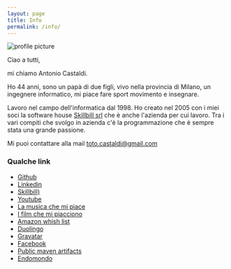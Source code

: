 ```yaml
---
layout: page
title: Info
permalink: /info/
---
```


![profile picture](https://www.gravatar.com/avatar/587e0522608a1a02c9cabdfca6d9f729?rating=PG&size=200&default=wavatar)

Ciao a tutti,

mi chiamo Antonio Castaldi.

Ho 44 anni, sono un papà di due figli, vivo nella provincia di Milano, un ingegnere informatico, mi piace fare sport movimento e insegnare.

Lavoro nel campo dell'informatica dal 1998. Ho creato nel 2005 con i miei soci la software house [Skillbill srl](http://www.skillbill.it) che è anche l'azienda per cui lavoro. Tra i vari compiti che svolgo in azienda c'è la programmazione che è sempre stata una grande passione.

Mi puoi contattare alla mail [toto.castaldi@gmail.com](mailto:toto.castaldi@gmail.com)

### Qualche link

 - [Github](https://github.com/toto-castaldi)
 - [Linkedin](http://www.linkedin.com/in/antoniocastaldi)
 - [Skillbill)](http://www.skillbill.it)
 - [Youtube](https://www.youtube.com/user/toto0castaldi)
 - [La musica che mi piace](https://play.google.com/music/playlist/AMaBXymaYhH9ojZaYPK7eupZD71F7vun-QvV5nRba-kpGthenwIsZTdXPHqqoqit_5paMyM8bIgq5SG816KM5yaDMxWSr3Ti3A==)
 - [I film che mi piacciono](https://www.themoviedb.org/u/toto.castaldi)
 - [Amazon whish list](http://www.amazon.it/registry/wishlist/16E658MKB9QY3)
 - [Duolingo](https://www.duolingo.com/toto.casta)
 - [Gravatar](http://en.gravatar.com/toto7castaldi)
 - [Facebook](https://www.facebook.com/toto.castaldi)
 - [Public maven artifacts](https://search.maven.org/#search%7Cga%7C1%7Ccom.github.toto-castaldi)
 - [Endomondo](https://www.endomondo.com/profile/583001)